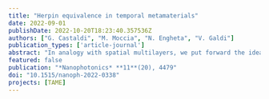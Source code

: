 ```yaml
---
title: "Herpin equivalence in temporal metamaterials"
date: 2022-09-01
publishDate: 2022-10-20T18:23:40.357536Z
authors: ["G. Castaldi", "M. Moccia", "N. Engheta", "V. Galdi"]
publication_types: ['article-journal']
abstract: "In analogy with spatial multilayers, we put forward the idea of Herpin equivalence in temporal metamaterials characterized by step-like time variations of the constitutive parameters. We show that, at a given frequency, an arbitrary temporal multistep exhibiting mirror symmetry can be replaced by an equivalent temporal slab with suitable refractive index and travel-time. This enables the synthesis of arbitrary values of the refractive index, in a way that differs fundamentally from the effective-medium approach, and adds new useful analytical machinery to the available toolbox for the study and design of temporal metamaterials, with potentially intriguing applications to anti-reflection coatings and filters."
featured: false
publication: "*Nanophotonics* **11**(20), 4479"
doi: "10.1515/nanoph-2022-0338"
projects: [TAME]
---
```

